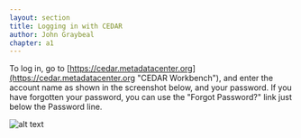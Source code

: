 ```yaml
---
layout: section
title: Logging in with CEDAR
author: John Graybeal
chapter: a1
---
```


To log in, go to [https://cedar.metadatacenter.org](https://cedar.metadatacenter.org "CEDAR Workbench"), and enter the account name as shown in the screenshot below, and your password. If you have forgotten your password, you can use the "Forgot Password?" link just below the Password line.

![alt text][login]

[login]: https://github.com/metadatacenter/cedar-manual/blob/master/docs/assets/imgs/create_account.png "Sample Log-in Screen"